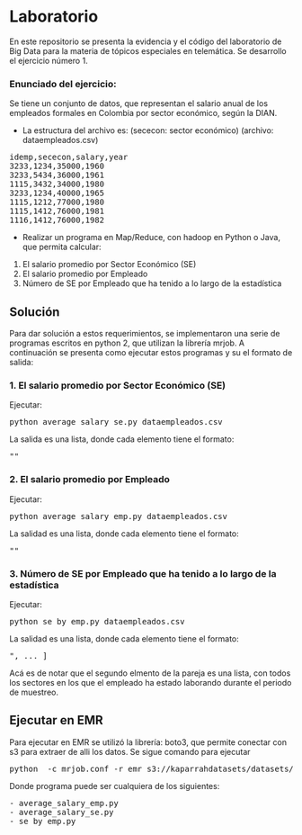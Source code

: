 # Laboratorio
En este repositorio se presenta la evidencia y el código del laboratorio de Big Data para la materia de tópicos especiales en telemática. Se desarrollo el ejercicio número 1.

### Enunciado del ejercicio:

Se tiene un conjunto de datos, que representan el salario anual de los empleados formales en Colombia por sector económico, según la DIAN.

+ La estructura del archivo es: (sececon: sector económico) (archivo: dataempleados.csv)
<pre>
idemp,sececon,salary,year
3233,1234,35000,1960
3233,5434,36000,1961
1115,3432,34000,1980
3233,1234,40000,1965
1115,1212,77000,1980
1115,1412,76000,1981
1116,1412,76000,1982
</pre>

+ Realizar un programa en Map/Reduce, con hadoop en Python o Java, que permita calcular:

1. El salario promedio por Sector Económico (SE)
2. El salario promedio por Empleado
3. Número de SE por Empleado que ha tenido a lo largo de la estadística

## Solución

Para dar solución a estos requerimientos, se implementaron una serie de programas escritos en python 2, que utilizan la librería mrjob. A continuación se presenta como ejecutar estos programas y su el formato de salida:

### 1. El salario promedio por Sector Económico (SE)
Ejecutar:
<pre>
python average_salary_se.py dataempleados.csv
</pre>
La salida es una lista, donde cada elemento tiene el formato:
<pre>
"<identificador del sector>" <salario promedio>
</pre>

### 2. El salario promedio por Empleado
Ejecutar:
<pre>
python average_salary_emp.py dataempleados.csv
</pre>
La salidad es una lista, donde cada elemento tiene el formato:
<pre>
"<identificador del empleado>" <salario promedio>
</pre>

### 3. Número de SE por Empleado que ha tenido a lo largo de la estadística
Ejecutar:
<pre>
python se_by_emp.py dataempleados.csv
</pre>
La salidad es una lista, donde cada elemento tiene el formato:
<pre>
"<identificador del empleado" [<identificador sector>, ... ]
</pre>
Acá es de notar que el segundo elmento de la pareja es una lista, con todos los sectores en los que el empleado ha estado laborando durante el periodo de muestreo.
  
## Ejecutar en EMR

Para ejecutar en EMR se utilizó la librería: boto3, que permite conectar con s3 para extraer de alli los datos. Se sigue comando para ejecutar
<pre>
python <programa> -c mrjob.conf -r emr s3://kaparrahdatasets/datasets/otros/dataempleados.csv
</pre>
Donde programa puede ser cualquiera de los siguientes:
<pre>
- average_salary_emp.py
- average_salary_se.py
- se_by_emp.py
</pre>
